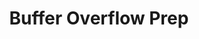 ---
layout: default
title: Buffer Overflow Prep
parent: Try Hack Me
nav_order: 3
published: false
---